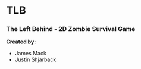 TLB
===

### The Left Behind - 2D Zombie Survival Game

**Created by:**
* James Mack
* Justin Shjarback
